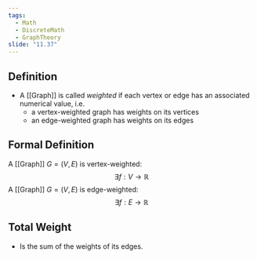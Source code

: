 ```yaml
---
tags:
  - Math
  - DiscreteMath
  - GraphTheory
slide: "11.37"
---
```

## Definition
- A [[Graph]] is called *weighted* if each vertex or edge has an associated numerical value, i.e.
	- a vertex-weighted graph has weights on its vertices
	- an edge-weighted graph has weights on its edges
## Formal Definition
A [[Graph]] $G=(V,E)$ is vertex-weighted:
$$\exists f:V\to\mathbb R$$
A [[Graph]] $G=(V,E)$ is edge-weighted:
$$\exists f:E\to\mathbb R$$
## Total Weight
- Is the sum of the weights of its edges.